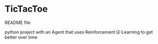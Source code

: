 # TicTacToe

README file

python project with an Agent that uses Reinforcement Q-Learning to get better over time

